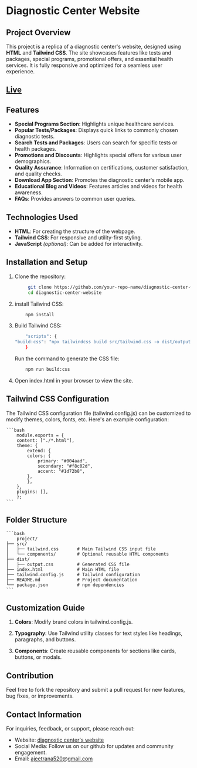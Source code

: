 # Diagnostic Center Website

## Project Overview

This project is a replica of a diagnostic center's website, designed using **HTML** and **Tailwind CSS**. The site showcases features like tests and packages, special programs, promotional offers, and essential health services. It is fully responsive and optimized for a seamless user experience.

## [Live](https://azit-rana0.github.io/Deagnostic_Center/)

## Features

- **Special Programs Section**: Highlights unique healthcare services.
- **Popular Tests/Packages**: Displays quick links to commonly chosen diagnostic tests.
- **Search Tests and Packages**: Users can search for specific tests or health packages.
- **Promotions and Discounts**: Highlights special offers for various user demographics.
- **Quality Assurance**: Information on certifications, customer satisfaction, and quality checks.
- **Download App Section**: Promotes the diagnostic center's mobile app.
- **Educational Blog and Videos**: Features articles and videos for health awareness.
- **FAQs**: Provides answers to common user queries.

## Technologies Used

- **HTML**: For creating the structure of the webpage.
- **Tailwind CSS**: For responsive and utility-first styling.
- **JavaScript** *(optional)*: Can be added for interactivity.

## Installation and Setup

1. Clone the repository:
   ```bash
        git clone https://github.com/your-repo-name/diagnostic-center-website.git
        cd diagnostic-center-website
   ```

2. install Tailwind CSS:
    ```bash
        npm install
    ```

3. Build Tailwind CSS:
    ```bash
        "scripts": {
    "build:css": "npx tailwindcss build src/tailwind.css -o dist/output.css"
        }
    ```

    Run the command to generate the CSS file:
    ```bash
        npm run build:css
    ```

4. Open index.html in your browser to view the site.

## Tailwind CSS Configuration
The Tailwind CSS configuration file (tailwind.config.js) can be customized to modify themes, colors, fonts, etc. Here's an example configuration:

    ```bash
        module.exports = {
        content: ["./*.html"],
        theme: {
            extend: {
            colors: {
                primary: "#004aad",
                secondary: "#f8c02d",
                accent: "#1d72b8",
            },
            },
        },
        plugins: [],
        };
    ```

## Folder Structure
    ```bash
        project/
    ├── src/
    │   ├── tailwind.css       # Main Tailwind CSS input file
    │   └── components/        # Optional reusable HTML components
    ├── dist/
    │   ├── output.css         # Generated CSS file
    ├── index.html             # Main HTML file
    ├── tailwind.config.js     # Tailwind configuration
    ├── README.md              # Project documentation
    └── package.json           # npm dependencies
    ```

## Customization Guide

1. **Colors**: Modify brand colors in tailwind.config.js.

2. **Typography**: Use Tailwind utility classes for text styles like headings, paragraphs, and buttons.

3. **Components**: Create reusable components for sections like cards, buttons, or modals.

## Contribution

Feel free to fork the repository and submit a pull request for new features, bug fixes, or improvements.

## Contact Information

For inquiries, feedback, or support, please reach out:

-  Website: [diagnostic center's website](https://azit-rana0.github.io/Deagnostic_Center/)
-  Social Media: Follow us on our github for updates and community engagement.
- Email: ajeetrana520@gmail.com